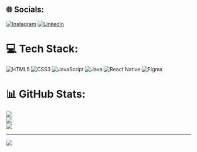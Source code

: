 
## 🌐 Socials:
[![Instagram](https://img.shields.io/badge/Instagram-%23E4405F.svg?logo=Instagram&logoColor=white)](https://instagram.com/ubaturalpp) [![LinkedIn](https://img.shields.io/badge/LinkedIn-%230077B5.svg?logo=linkedin&logoColor=white)](https://linkedin.com/in/umut-baturalp) 

# 💻 Tech Stack:
![HTML5](https://img.shields.io/badge/html5-%23E34F26.svg?style=for-the-badge&logo=html5&logoColor=white) ![CSS3](https://img.shields.io/badge/css3-%231572B6.svg?style=for-the-badge&logo=css3&logoColor=white) ![JavaScript](https://img.shields.io/badge/javascript-%23323330.svg?style=for-the-badge&logo=javascript&logoColor=%23F7DF1E) ![Java](https://img.shields.io/badge/java-%23ED8B00.svg?style=for-the-badge&logo=openjdk&logoColor=white) ![React Native](https://img.shields.io/badge/react_native-%2320232a.svg?style=for-the-badge&logo=react&logoColor=%2361DAFB) ![Figma](https://img.shields.io/badge/figma-%23F24E1E.svg?style=for-the-badge&logo=figma&logoColor=white)
# 📊 GitHub Stats:
![](https://github-readme-stats.vercel.app/api?username=har1emshake&theme=dark&hide_border=false&include_all_commits=false&count_private=false)<br/>
![](https://github-readme-streak-stats.herokuapp.com/?user=har1emshake&theme=dark&hide_border=false)<br/>
![](https://github-readme-stats.vercel.app/api/top-langs/?username=har1emshake&theme=dark&hide_border=false&include_all_commits=false&count_private=false&layout=compact)

---
[![](https://visitcount.itsvg.in/api?id=har1emshake&icon=0&color=0)](https://visitcount.itsvg.in)

<!-- Proudly created with GPRM ( https://gprm.itsvg.in ) -->
